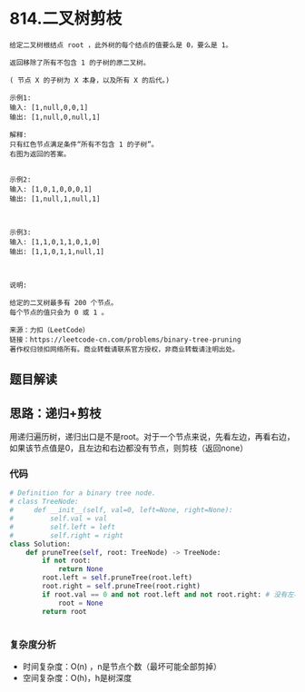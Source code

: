 # 814.二叉树剪枝

~~~typora
给定二叉树根结点 root ，此外树的每个结点的值要么是 0，要么是 1。

返回移除了所有不包含 1 的子树的原二叉树。

( 节点 X 的子树为 X 本身，以及所有 X 的后代。)

示例1:
输入: [1,null,0,0,1]
输出: [1,null,0,null,1]
 
解释: 
只有红色节点满足条件“所有不包含 1 的子树”。
右图为返回的答案。


示例2:
输入: [1,0,1,0,0,0,1]
输出: [1,null,1,null,1]



示例3:
输入: [1,1,0,1,1,0,1,0]
输出: [1,1,0,1,1,null,1]



说明:

给定的二叉树最多有 200 个节点。
每个节点的值只会为 0 或 1 。

来源：力扣（LeetCode）
链接：https://leetcode-cn.com/problems/binary-tree-pruning
著作权归领扣网络所有。商业转载请联系官方授权，非商业转载请注明出处。
~~~

## 题目解读

## 思路：递归+剪枝

用递归遍历树，递归出口是不是root。对于一个节点来说，先看左边，再看右边，如果该节点值是0，且左边和右边都没有节点，则剪枝（返回none）

### 代码

~~~python
# Definition for a binary tree node.
# class TreeNode:
#     def __init__(self, val=0, left=None, right=None):
#         self.val = val
#         self.left = left
#         self.right = right
class Solution:
    def pruneTree(self, root: TreeNode) -> TreeNode:
        if not root: 
            return None
        root.left = self.pruneTree(root.left)
        root.right = self.pruneTree(root.right)
        if root.val == 0 and not root.left and not root.right: # 没有左右节点，且值是0就剪掉
            root = None
        return root
        
~~~

### 复杂度分析

- 时间复杂度：O(n) ，n是节点个数（最坏可能全部剪掉）
- 空间复杂度：O(h)，h是树深度

